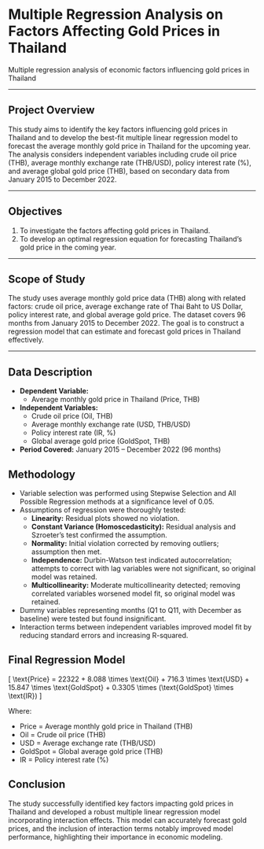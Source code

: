 # Multiple Regression Analysis on Factors Affecting Gold Prices in Thailand
Multiple regression analysis of economic factors influencing gold prices in Thailand
___

## Project Overview

This study aims to identify the key factors influencing gold prices in Thailand and to develop the best-fit multiple linear regression model to forecast the average monthly gold price in Thailand for the upcoming year. The analysis considers independent variables including crude oil price (THB), average monthly exchange rate (THB/USD), policy interest rate (%), and average global gold price (THB), based on secondary data from January 2015 to December 2022.
___

## Objectives

1. To investigate the factors affecting gold prices in Thailand.  
2. To develop an optimal regression equation for forecasting Thailand’s gold price in the coming year.

___

## Scope of Study

The study uses average monthly gold price data (THB) along with related factors: crude oil price, average exchange rate of Thai Baht to US Dollar, policy interest rate, and global average gold price. The dataset covers 96 months from January 2015 to December 2022. The goal is to construct a regression model that can estimate and forecast gold prices in Thailand effectively.
___

## Data Description

- **Dependent Variable:**  
  - Average monthly gold price in Thailand (Price, THB)  
- **Independent Variables:**  
  - Crude oil price (Oil, THB)  
  - Average monthly exchange rate (USD, THB/USD)  
  - Policy interest rate (IR, %)  
  - Global average gold price (GoldSpot, THB)  
- **Period Covered:** January 2015 – December 2022 (96 months)

## Methodology

- Variable selection was performed using Stepwise Selection and All Possible Regression methods at a significance level of 0.05.  
- Assumptions of regression were thoroughly tested:  
  - **Linearity:** Residual plots showed no violation.  
  - **Constant Variance (Homoscedasticity):** Residual analysis and Szroeter’s test confirmed the assumption.  
  - **Normality:** Initial violation corrected by removing outliers; assumption then met.  
  - **Independence:** Durbin-Watson test indicated autocorrelation; attempts to correct with lag variables were not significant, so original model was retained.  
  - **Multicollinearity:** Moderate multicollinearity detected; removing correlated variables worsened model fit, so original model was retained.  
- Dummy variables representing months (Q1 to Q11, with December as baseline) were tested but found insignificant.  
- Interaction terms between independent variables improved model fit by reducing standard errors and increasing R-squared.

## Final Regression Model

\[
\text{Price} = 22322 + 8.088 \times \text{Oil} + 716.3 \times \text{USD} + 15.847 \times \text{GoldSpot} + 0.3305 \times (\text{GoldSpot} \times \text{IR})
\]

Where:  
- Price = Average monthly gold price in Thailand (THB)  
- Oil = Crude oil price (THB)  
- USD = Average exchange rate (THB/USD)  
- GoldSpot = Global average gold price (THB)  
- IR = Policy interest rate (%)

## Conclusion

The study successfully identified key factors impacting gold prices in Thailand and developed a robust multiple linear regression model incorporating interaction effects. This model can accurately forecast gold prices, and the inclusion of interaction terms notably improved model performance, highlighting their importance in economic modeling.
